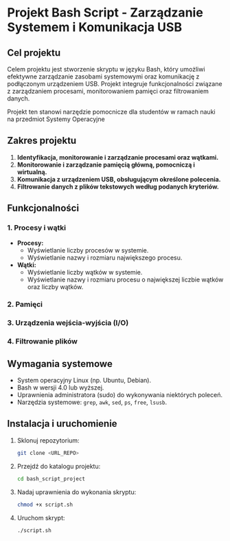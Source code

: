 # Projekt Bash Script - Zarządzanie Systemem i Komunikacja USB

## Cel projektu
Celem projektu jest stworzenie skryptu w języku Bash, który umożliwi efektywne zarządzanie zasobami systemowymi oraz komunikację z podłączonym urządzeniem USB. Projekt integruje funkcjonalności związane z zarządzaniem procesami, monitorowaniem pamięci oraz filtrowaniem danych.

Projekt ten stanowi narzędzie pomocnicze dla studentów w ramach nauki na przedmiot Systemy Operacyjne

## Zakres projektu
1. **Identyfikacja, monitorowanie i zarządzanie procesami oraz wątkami.**
2. **Monitorowanie i zarządzanie pamięcią główną, pomocniczą i wirtualną.**
3. **Komunikacja z urządzeniem USB, obsługującym określone polecenia.**
4. **Filtrowanie danych z plików tekstowych według podanych kryteriów.**

## Funkcjonalności

### 1. Procesy i wątki
- **Procesy:**
  - Wyświetlanie liczby procesów w systemie.
  - Wyświetlanie nazwy i rozmiaru największego procesu.
- **Wątki:**
  - Wyświetlanie liczby wątków w systemie.
  - Wyświetlanie nazwy i rozmiaru procesu o największej liczbie wątków oraz liczby wątków.

### 2. Pamięci

### 3. Urządzenia wejścia-wyjścia (I/O)

### 4. Filtrowanie plików

## Wymagania systemowe
- System operacyjny Linux (np. Ubuntu, Debian).
- Bash w wersji 4.0 lub wyższej.
- Uprawnienia administratora (sudo) do wykonywania niektórych poleceń.
- Narzędzia systemowe: `grep`, `awk`, `sed`, `ps`, `free`, `lsusb`.

## Instalacja i uruchomienie
1. Sklonuj repozytorium:
   ```bash
   git clone <URL_REPO>
   ```
2. Przejdź do katalogu projektu:
   ```bash
   cd bash_script_project
   ```
3. Nadaj uprawnienia do wykonania skryptu:
   ```bash
   chmod +x script.sh
   ```
4. Uruchom skrypt:
   ```bash
   ./script.sh
   ```

